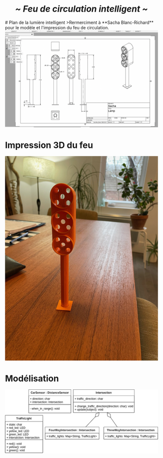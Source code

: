 <h1 align="center"> <i><b> ~ Feu de circulation intelligent ~ </i></b></h1>
# Plan de la lumière intelligent
>Rermerciment à **Sacha Blanc-Richard** pour le modèle et l'impression du feu de circulation.

<img src="feuIntel_plan.png" alt="feuIntelPlan" width="900">

# Impression 3D du feu
<img src="feuIntel_3d.jpeg" alt="feuIntel3D" width="900">

# Modélisation
<img src="modelisation.png" alt="model" width="900">
